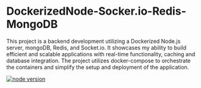 # DockerizedNode-Socker.io-Redis-MongoDB
This project is a backend development utilizing a Dockerized Node.js server, mongoDB, Redis, and Socket.io. It showcases my ability to build efficient and scalable applications with real-time functionality, caching and database integration. The project utilizes docker-compose to orchestrate the containers and simplify the setup and deployment of the application.

[![node version](https://img.shields.io/badge/node-16.18.0-node)](https://nodejs.org/dist/v16.18.0/node-v16.18.0-x64.msi)
